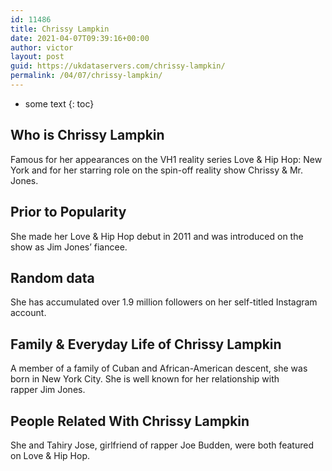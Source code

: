 ```yaml
---
id: 11486
title: Chrissy Lampkin
date: 2021-04-07T09:39:16+00:00
author: victor
layout: post
guid: https://ukdataservers.com/chrissy-lampkin/
permalink: /04/07/chrissy-lampkin/
---
```


* some text
{: toc}


## Who is Chrissy Lampkin



Famous for her appearances on the VH1 reality series Love & Hip Hop: New York and for her starring role on the spin-off reality show Chrissy & Mr. Jones.

                
                
                
## Prior to Popularity



She made her Love & Hip Hop debut in 2011 and was introduced on the show as Jim Jones&#8217; fiancee.

                
                
                
## Random data



She has accumulated over 1.9 million followers on her self-titled Instagram account.

                
                
                
## Family & Everyday Life of Chrissy Lampkin



A member of a family of Cuban and African-American descent, she was born in New York City. She is well known for her relationship with rapper Jim Jones.

                
                
                
## People Related With Chrissy Lampkin



She and Tahiry Jose, girlfriend of rapper Joe Budden, were both featured on Love & Hip Hop.

                
              
            
          
          
          